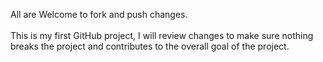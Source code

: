 All are Welcome to fork and push changes. <br><br>
This is my first GitHub project, I will review changes to make sure nothing breaks the project and contributes to the overall goal of the project.
